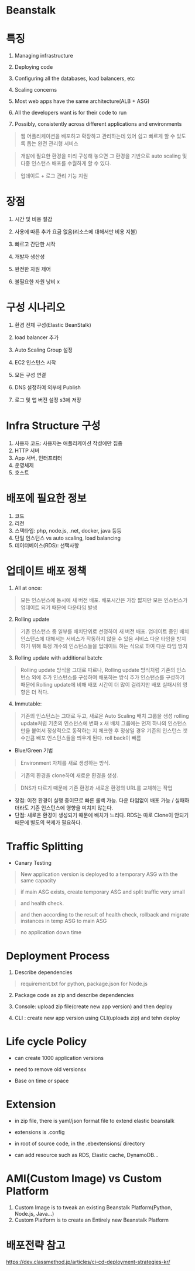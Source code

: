 Beanstalk
==============

# 특징

1. Managing infrastructure

2. Deploying code

3. Configuring all the databases, load balancers, etc

4. Scaling concerns

5. Most web apps have the same architecture(ALB + ASG)

6. All the developers want is for their code to run

7. Possibly, consistently across different applications and environments

> 웹 어플리케이션을 배포하고 확장하고 관리하는데 있어 쉽고 빠르게 할 수 있도록 돕는 완전 관리형 서비스 

> 개발에 필요한 환경을 미리 구성해 놓으면 그 환경을 기반으로 auto scaling 및 다중 인스턴스 배포를 수월하게 할 수 있다.

> 업데이트 + 로그 관리 기능 지원

# 장점 

1. 시간 및 비용 절감

2. 사용에 따른 추가 요금 없음(리소스에 대해서만 비용 지불)

3. 빠르고 간단한 시작

4. 개발자 생산성

5. 완전한 자원 제어

6. 불필요한 자원 낭비 x

# 구성 시나리오 

1. 환경 전체 구성(Elastic BeanStalk)

2. load balancer 추가

3. Auto Scaling Group 설정

4. EC2 인스턴스 시작

5. 모든 구성 연결

6. DNS 설정하여 외부에 Publish

7. 로그 및 앱 버전 설정 s3에 저장

# Infra Structure 구성

1. 사용자 코드: 사용자는 애플리케이션 작성에만 집중
2. HTTP 서버
3. App 서버, 인터프리터
4. 운영체제
5. 호스트 


# 배포에 필요한 정보

1. 코드
2. 리전
3. 스택타입: php, node.js, .net, docker, java 등등
4. 단일 인스턴스 vs auto scaling, load balancing
5. 데이터베이스(RDS): 선택사항

# 업데이트 배포 정책

1. All at once:
> 모든 인스턴스에 동시에 새 버전 배포. 배포시간은 가장 짧지만 모든 인스턴스가 업데이트 되기 때문에 다운타임 발생

2. Rolling update
> 기존 인스턴스 중 일부를 배치단위로 선정하여 새 버전 배포. 업테이트 중인 배치 인스턴스에 대해서는 서비스가 작동하지 않을 수 있음
> 서비스 다운 타임을 방지하기 위해 특정 개수의 인스턴스들을 업데이트 하는 식으로 하여 다운 타임 방지

3. Rolling update with additional batch: 
> Rolling update 방식을 그대로 따르나, Rolling update 방식처럼 기존의 인스턴스 외에 추가 인스턴스를 구성하여 배포하는 방식
> 추가 인스턴스를 구성하기 때문에 Rolling update에 비해 배포 시간이 더 많이 걸리지만 배포 실패시의 영향은 더 적다.

4. Immutable:
> 기존의 인스턴스는 그대로 두고, 새로운 Auto Scaling 배치 그룹을 생성
> rolling update처럼 기존의 인스턴스에 변화 x 
> 새 배치 그룹에는 먼저 하나의 인스턴스 만을 붙여서 정상적으로 동작하는 지 체크한 후
> 정상일 경우 기존의 인스턴스 갯수만큼 배포 인스턴스들을 띄우게 된다.
> roll back이 빼름 

* Blue/Green 기법

> Environment 자체를 새로 생성하는 방식. 

> 기존의 환경을 clone하여 새로운 환경을 생성. 

> DNS가 다르기 때문에 기존 환경과 새로운 환경의 URL를 교체하는 작업

- 장점: 이전 환경이 실행 중이므로 빠른 롤백 가능. 다운 타임없이 배포 가능 / 실패하더라도 기존 인스턴스에 영향을 미치지 않는다.
- 단점: 새로운 환경이 생성되기 때문에 배치가 느리다. RDS는 따로 Clone이 안되기 때문에 별도의 복제가 필요하다.

# Traffic Splitting

- Canary Testing
> New application version is deployed to a temporary ASG with the same capacity

> if main ASG exists, create temporary ASG and split traffic very small

> and health check.

> and then according to the result of health check, rollback and migrate instances in temp ASG to main ASG

> no application down time




# Deployment Process

1. Describe dependencies
> requirement.txt for python, package.json for Node.js

2. Package code as zip and describe dependencies

3. Console: upload zip file(create new app version) and then deploy

4. CLI : create new app version using CLI(uploads zip) and tehn deploy


# Life cycle Policy

- can create 1000 application versions

- need to remove old versionsx

- Base on time or space

# Extension

- in zip file, there is yaml/json format file to extend elastic beanstalk

- extensions is .config 

- in root of source code, in the .ebextensions/ directory

- can add resource such as RDS, Elastic cache, DynamoDB...

# AMI(Custom Image) vs Custom Platform

1. Custom Image is to tweak an existing Beanstalk Platform(Python, Node.js, Java...)
2. Custom Platform is to create an Entirely new Beanstalk Platform


# 배포전략 참고

https://dev.classmethod.jp/articles/ci-cd-deployment-strategies-kr/